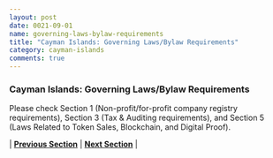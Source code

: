 ```yaml
---
layout: post
date: 0021-09-01
name: governing-laws-bylaw-requirements
title: "Cayman Islands: Governing Laws/Bylaw Requirements"
category: cayman-islands
comments: true
---
```

### Cayman Islands: Governing Laws/Bylaw Requirements ### 

Please check Section 1 (Non-profit/for-profit company registry requirements), Section 3 (Tax & Auditing requirements), and Section 5 (Laws Related to Token Sales, Blockchain, and Digital Proof).


| **[Previous Section]( https://neo-project.github.io/global-blockchain-compliance-hub//cayman-islands/cayman-islands-tax-and-auditing-requirements.html)** | **[Next Section]( https://neo-project.github.io/global-blockchain-compliance-hub//cayman-islands/cayman-islands-laws-token-sales.html)** |
